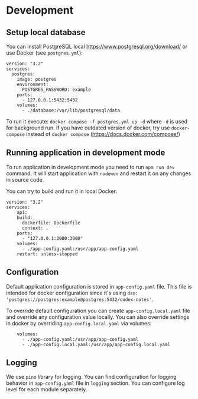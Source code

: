 # Development

## Setup local database

You can install PostgreSQL local https://www.postgresql.org/download/ or use Docker (see `postgres.yml`):
```
version: "3.2"
services:
  postgres:
    image: postgres
    environment:
      POSTGRES_PASSWORD: example
    ports:
      - 127.0.0.1:5432:5432
    volumes:
      - ./database:/var/lib/postgresql/data
```

To run it execute: `docker compose -f postgres.yml up -d` where `-d` is used for background run.
If you have outdated version of docker, try use `docker-compose` instead of `docker compose` (https://docs.docker.com/compose/)

## Running application in development mode

To run application in development mode you need to run `npm run dev` command.
It will start application with `nodemon` and restart it on any changes in source code.

You can try to build and run it in local Docker:
```
version: "3.2"
services:
    api:
    build:
      dockerfile: Dockerfile
      context: .
    ports:
      - "127.0.0.1:3000:3000"
    volumes:
      - ./app-config.yaml:/usr/app/app-config.yaml
    restart: unless-stopped
```

## Configuration

Default application configuration is stored in `app-config.yaml` file. This file is intended for docker configuration since it's using `dsn: 'postgres://postgres:example@postgres:5432/codex-notes'`.

To override default configuration you can create `app-config.local.yaml` file and override any configuration value locally.
You can also override settings in docker by overriding `app-config.local.yaml` via volumes:
```
    volumes:
      - ./app-config.yaml:/usr/app/app-config.yaml
      - ./app-config.local.yaml:/usr/app/app-config.local.yaml
```

## Logging

We use `pino` library for logging.
You can find configuration for logging behavior in `app-config.yaml` file in `logging` section.
You can configure log level for each module separately.
